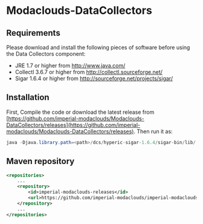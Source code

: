 Modaclouds-DataCollectors
=========================
## Requirements

Please download and install the following pieces of software before using the Data Collectors component:
* JRE 1.7 or higher from http://www.java.com/
* Collectl 3.6.7 or higher from http://collectl.sourceforge.net/
* Sigar 1.6.4 or higher from http://sourceforge.net/projects/sigar/

## Installation
First, Compile the code or download the latest release from [https://github.com/imperial-modaclouds/Modaclouds-DataCollectors/releases](https://github.com/imperial-modaclouds/Modaclouds-DataCollectors/releases).
Then run it as: 
```java
java -Djava.library.path=<path>/dcs/hyperic-sigar-1.6.4/sigar-bin/lib/ -jar data-collector-1.0.jar 
```

## Maven repository
```xml
<repositories>
    ...
    <repository>
        <id>imperial-modaclouds-releases</id>
        <url>https://github.com/imperial-modaclouds/imperial-modaclouds-mvn-repo/raw/master/releases</url>
    </repository>
    ...
</repositories>
```
